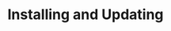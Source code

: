 ---
title: "Installing and Updating"
description: "Procedures to install TrueNAS on various platforms or update existing TrueNAS installations."
weight: 1
---